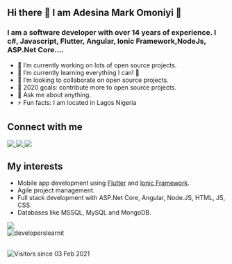 ## Hi there 👋 I am Adesina Mark Omoniyi 👨‍

### I am a software developer with over 14 years of experience. I c#, Javascript, Flutter, Angular, Ionic Framework,NodeJs, ASP.Net Core....
- 🔭 I’m currently working on lots of open source projects.
- 🌱 I’m currently learning everything I can! 🤣
- 👯 I’m looking to collaborate on open source projects.
- 🥅 2020 goals: contribute more to open source projects.
- 💬 Ask me about anything.
- ⚡ Fun facts: I am located in Lagos Nigeria

## Connect with me

<a href="https://api.whatsapp.com/send?phone=2348161569539&text=Hi%20Mark,%20I%20got%20your%20contact%20from%20your%20Github%20profile" alt="Connect on Whatsapp"> 
    <img src="https://img.shields.io/badge/WHATSAPP-%2325D366.svg?&style=for-the-badge&logo=whatsapp&logoColor=white" /> 
</a>

<a href="https://www.twitter.com/engrmark2k" alt="Follow Me on Twitter"> 
    <img src="https://img.shields.io/badge/twitter-%231DA1F2.svg?&style=for-the-badge&logo=twitter&logoColor=white" />
</a>
<a href="https://www.linkedin.com/in/adesina-mark-omoniyi/" alt="Connect on LinkedIn"> 
  <img src="https://img.shields.io/badge/linkedin-%230077B5.svg?&style=for-the-badge&logo=linkedin&logoColor=white" />
</a>
<br />

## My interests

- Mobile app development using [Flutter](https://flutter.dev) and [Ionic Framework](http://ionicframework.com).
- Agile project management.
- Full stack development with ASP.Net Core, Angular, Node.JS, HTML, JS, CSS.
- Databases like MSSQL, MySQL and MongoDB.

<img src="https://github-readme-stats.vercel.app/api?username=developerslearnit&show_icons=true&theme=dark" />

<div>
  <img align="center" src="https://github-readme-stats.vercel.app/api/top-langs/?username=developerslearnit&layout=compact&hide=html&theme=dark" alt="developerslearnit" />
<div/>
    
<br />
    
![Visitors since 03 Feb 2021](http://estruyf-github.azurewebsites.net/api/VisitorHit?user=developerslearnit&repo=developerslearnit&countColor=%237B1E7A)









<!--
**developerslearnit/developerslearnit** is a ✨ _special_ ✨ repository because its `README.md` (this file) appears on your GitHub profile.

Here are some ideas to get you started:

- 🔭 I’m currently working on ...
- 🌱 I’m currently learning ...
- 👯 I’m looking to collaborate on ...
- 🤔 I’m looking for help with ...
- 💬 Ask me about ...
- 📫 How to reach me: ...
- 😄 Pronouns: ...
- ⚡ Fun fact: ...
-->
